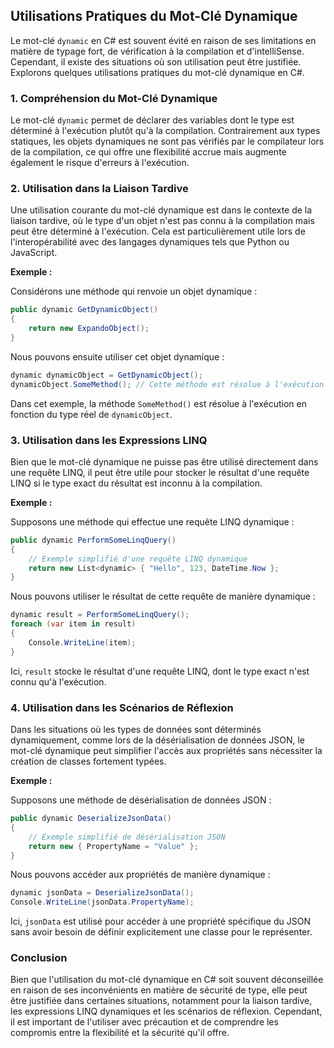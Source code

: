 ## Utilisations Pratiques du Mot-Clé Dynamique

Le mot-clé `dynamic` en C# est souvent évité en raison de ses limitations en matière de typage fort, de vérification à la compilation et d'intelliSense. Cependant, il existe des situations où son utilisation peut être justifiée. Explorons quelques utilisations pratiques du mot-clé dynamique en C#.

### 1. Compréhension du Mot-Clé Dynamique

Le mot-clé `dynamic` permet de déclarer des variables dont le type est déterminé à l'exécution plutôt qu'à la compilation. Contrairement aux types statiques, les objets dynamiques ne sont pas vérifiés par le compilateur lors de la compilation, ce qui offre une flexibilité accrue mais augmente également le risque d'erreurs à l'exécution.

### 2. Utilisation dans la Liaison Tardive

Une utilisation courante du mot-clé dynamique est dans le contexte de la liaison tardive, où le type d'un objet n'est pas connu à la compilation mais peut être déterminé à l'exécution. Cela est particulièrement utile lors de l'interopérabilité avec des langages dynamiques tels que Python ou JavaScript.

**Exemple :**

Considérons une méthode qui renvoie un objet dynamique :

```csharp
public dynamic GetDynamicObject()
{
    return new ExpandoObject();
}
```

Nous pouvons ensuite utiliser cet objet dynamique :

```csharp
dynamic dynamicObject = GetDynamicObject();
dynamicObject.SomeMethod(); // Cette méthode est résolue à l'exécution
```

Dans cet exemple, la méthode `SomeMethod()` est résolue à l'exécution en fonction du type réel de `dynamicObject`.

### 3. Utilisation dans les Expressions LINQ

Bien que le mot-clé dynamique ne puisse pas être utilisé directement dans une requête LINQ, il peut être utile pour stocker le résultat d'une requête LINQ si le type exact du résultat est inconnu à la compilation.

**Exemple :**

Supposons une méthode qui effectue une requête LINQ dynamique :

```csharp
public dynamic PerformSomeLinqQuery()
{
    // Exemple simplifié d'une requête LINQ dynamique
    return new List<dynamic> { "Hello", 123, DateTime.Now };
}
```

Nous pouvons utiliser le résultat de cette requête de manière dynamique :

```csharp
dynamic result = PerformSomeLinqQuery();
foreach (var item in result)
{
    Console.WriteLine(item);
}
```

Ici, `result` stocke le résultat d'une requête LINQ, dont le type exact n'est connu qu'à l'exécution.

### 4. Utilisation dans les Scénarios de Réflexion

Dans les situations où les types de données sont déterminés dynamiquement, comme lors de la désérialisation de données JSON, le mot-clé dynamique peut simplifier l'accès aux propriétés sans nécessiter la création de classes fortement typées.

**Exemple :**

Supposons une méthode de désérialisation de données JSON :

```csharp
public dynamic DeserializeJsonData()
{
    // Exemple simplifié de désérialisation JSON
    return new { PropertyName = "Value" };
}
```

Nous pouvons accéder aux propriétés de manière dynamique :

```csharp
dynamic jsonData = DeserializeJsonData();
Console.WriteLine(jsonData.PropertyName);
```

Ici, `jsonData` est utilisé pour accéder à une propriété spécifique du JSON sans avoir besoin de définir explicitement une classe pour le représenter.

### Conclusion

Bien que l'utilisation du mot-clé dynamique en C# soit souvent déconseillée en raison de ses inconvénients en matière de sécurité de type, elle peut être justifiée dans certaines situations, notamment pour la liaison tardive, les expressions LINQ dynamiques et les scénarios de réflexion. Cependant, il est important de l'utiliser avec précaution et de comprendre les compromis entre la flexibilité et la sécurité qu'il offre.